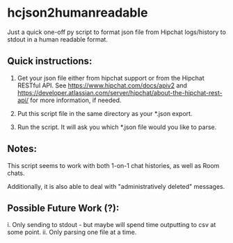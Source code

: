 # hcjson2humanreadable


Just a quick one-off py script to format json file from Hipchat logs/history to stdout in a human readable format.


## Quick instructions: 

1. Get your json file either from hipchat support or from the Hipchat RESTful API.  See https://www.hipchat.com/docs/apiv2 and https://developer.atlassian.com/server/hipchat/about-the-hipchat-rest-api/ for more information, if needed. 

2. Put this script file in the same directory as your *.json export. 

3. Run the script.  It will ask you which *.json file would you like to parse. 


## Notes: 

This script seems to work with both 1-on-1 chat histories, as well as Room chats. 

Additionally, it is also able to deal with "administratively deleted" messages. 


## Possible Future Work (?): 

i.	Only sending to stdout - but maybe will spend time outputting to csv at some point. 
ii.	Only parsing one file at a time. 


